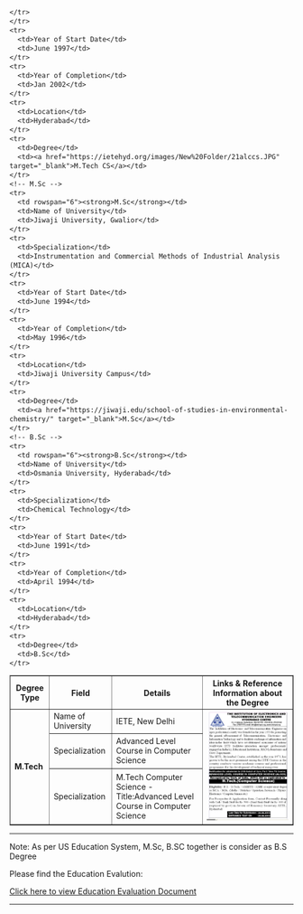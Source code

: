 <table border="1" cellspacing="0" cellpadding="6">
    <tr>
      <th>Degree Type</th>
      <th>Field</th>
      <th>Details</th>
      <th>Links & Reference Information about the Degree</t>
    </tr>
    <!-- M.Tech -->
    <tr>
      <td rowspan="6"><strong>M.Tech</strong></td>
      <td>Name of University</td>
      <td>IETE, New Delhi</td>
      <td rowspan="6"><img src="ALCCS/ALCCS-M-Tech.jpeg"/></td>
    </tr>
    <tr>
      <td>Specialization</td>
      <td>Advanced Level Course in Computer Science</td>
    <tr>
      <td>Specialization</td>
      <td>M.Tech Computer Science - Title:Advanced Level Course in Computer Science</td>
      
    </tr>
    </tr>
    <tr>
      <td>Year of Start Date</td>
      <td>June 1997</td>
    </tr>
    <tr>
      <td>Year of Completion</td>
      <td>Jan 2002</td>
    </tr>
    <tr>
      <td>Location</td>
      <td>Hyderabad</td>
    </tr>
    <tr>
      <td>Degree</td>
      <td><a href="https://ietehyd.org/images/New%20Folder/21alccs.JPG" target="_blank">M.Tech CS</a></td>
    </tr>
    <!-- M.Sc -->
    <tr>
      <td rowspan="6"><strong>M.Sc</strong></td>
      <td>Name of University</td>
      <td>Jiwaji University, Gwalior</td>
    </tr>
    <tr>
      <td>Specialization</td>
      <td>Instrumentation and Commercial Methods of Industrial Analysis (MICA)</td>
    </tr>
    <tr>
      <td>Year of Start Date</td>
      <td>June 1994</td>
    </tr>
    <tr>
      <td>Year of Completion</td>
      <td>May 1996</td>
    </tr>
    <tr>
      <td>Location</td>
      <td>Jiwaji University Campus</td>
    </tr>
    <tr>
      <td>Degree</td>
      <td><a href="https://jiwaji.edu/school-of-studies-in-environmental-chemistry/" target="_blank">M.Sc</a></td>
    </tr>
    <!-- B.Sc -->
    <tr>
      <td rowspan="6"><strong>B.Sc</strong></td>
      <td>Name of University</td>
      <td>Osmania University, Hyderabad</td>
    </tr>
    <tr>
      <td>Specialization</td>
      <td>Chemical Technology</td>
    </tr>
    <tr>
      <td>Year of Start Date</td>
      <td>June 1991</td>
    </tr>
    <tr>
      <td>Year of Completion</td>
      <td>April 1994</td>
    </tr>
    <tr>
      <td>Location</td>
      <td>Hyderabad</td>
    </tr>
    <tr>
      <td>Degree</td>
      <td>B.Sc</td>
    </tr>
  </table>
  
---

Note: As per US Education System, M.Sc, B.SC together is consider as B.S Degree  

Please find the Education Evalution:  

[Click here to view Education Evaluation Document](EducationEvaluation/Sri-Education-Evaluation.pdf)

---
